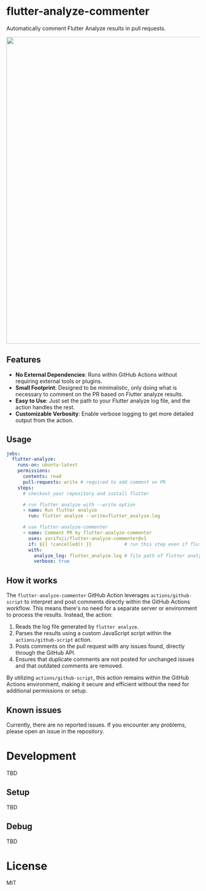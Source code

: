 # flutter-analyze-commenter

Automatically comment Flutter Analyze results in pull requests.

<img width="800" src="https://github.com/yorifuji/flutter-analyze-commenter/assets/583917/2f40f92d-4731-4eb6-98d4-85c8d00998f8">

## Features

- **No External Dependencies**: Runs within GitHub Actions without requiring external tools or plugins.
- **Small Footprint**: Designed to be minimalistic, only doing what is necessary to comment on the PR based on Flutter analyze results.
- **Easy to Use**: Just set the path to your Flutter analyze log file, and the action handles the rest.
- **Customizable Verbosity**: Enable verbose logging to get more detailed output from the action.

## Usage

```yaml
jobs:
  flutter-analyze:
    runs-on: ubuntu-latest
    permissions:
      contents: read
      pull-requests: write # required to add comment on PR
    steps:
      # checkout your repository and install flutter

      # run flutter analyze with --write option
      - name: Run flutter analyze
        run: flutter analyze --write=flutter_analyze.log

      # use flutter-analyze-commenter
      - name: Comment PR by flutter-analyze-commenter
        uses: yorifuji/flutter-analyze-commenter@v1
        if: ${{ !cancelled() }}            # run this step even if flutter analyze fails
        with:
          analyze_log: flutter_analyze.log # file path of flutter analyze log
          verbose: true 　　　　　　　　　　　　　　　　　　　　　　　　　　　　　　　　　　　　　　　# optional: default is false
```

## How it works

The `flutter-analyze-commenter` GitHub Action leverages `actions/github-script` to interpret and post comments directly within the GitHub Actions workflow. This means there's no need for a separate server or environment to process the results. Instead, the action:

1. Reads the log file generated by `flutter analyze`.
2. Parses the results using a custom JavaScript script within the `actions/github-script` action.
3. Posts comments on the pull request with any issues found, directly through the GitHub API.
4. Ensures that duplicate comments are not posted for unchanged issues and that outdated comments are removed.

By utilizing `actions/github-script`, this action remains within the GitHub Actions environment, making it secure and efficient without the need for additional permissions or setup.

## Known issues

Currently, there are no reported issues. If you encounter any problems, please open an issue in the repository.

# Development

TBD

## Setup

TBD

## Debug

TBD

# License

MIT
